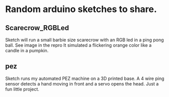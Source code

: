 # Random arduino sketches to share. 

## Scarecrow_RGBLed 
<p>Sketch will run a small barbie size scarecrow with an RGB led in a ping pong ball. See image in the repro It simulated a flickering orange color like a candle in a pumpkin.</p>

## pez 
<p>Sketch runs my automated PEZ machine on a 3D printed base. A 4 wire ping sensor detects a hand moving in front and a servo opens the head. Just a fun little project.</p>
